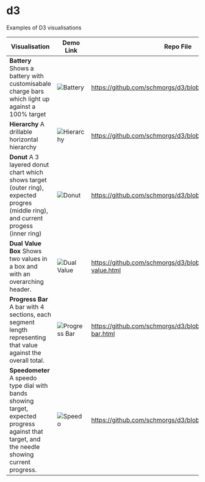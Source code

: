 # d3
Examples of D3 visualisations


| Visualisation | Demo Link | Repo File |
| --- | --- | --- |
| **Battery**  Shows a battery with customisabale charge bars which light up against a 100% target | ![Battery](https://github.com/schmorgs/d3/tree/master/images/battery.jpg?raw=true) | https://github.com/schmorgs/d3/blob/master/battery.html |
| **Hierarchy**  A drillable horizontal hierarchy  | ![Hierarchy](https://github.com/schmorgs/d3/tree/master/images/hierarchy.jpg) | https://github.com/schmorgs/d3/blob/master/hierarchy.html | 
| **Donut**  A 3 layered donut chart which shows target (outer ring), expected progres (middle ring), and current progess (inner ring) | ![Donut](https://github.com/schmorgs/d3/tree/master/images/donut.jpg) | https://github.com/schmorgs/d3/blob/master/donut.html | 
| **Dual Value Box**  Shows two values in a box and with an overarching header. | ![Dual Value](https://github.com/schmorgs/d3/tree/master/images/dual-value.jpg) | https://github.com/schmorgs/d3/blob/master/dual-value.html |  
| **Progress Bar**  A bar with 4 sections, each segment length representing that value against the overall total. | ![Progress Bar](https://github.com/schmorgs/d3/tree/master/images/progress-bar.jpg) | https://github.com/schmorgs/d3/blob/master/progress-bar.html | 
| **Speedometer**  A speedo type dial with bands showing target, expected progress against that target, and the needle showing current progress. | ![Speedo](https://github.com/schmorgs/d3/tree/master/images/speedo.jpg) | https://github.com/schmorgs/d3/blob/master/speedo.html | 


